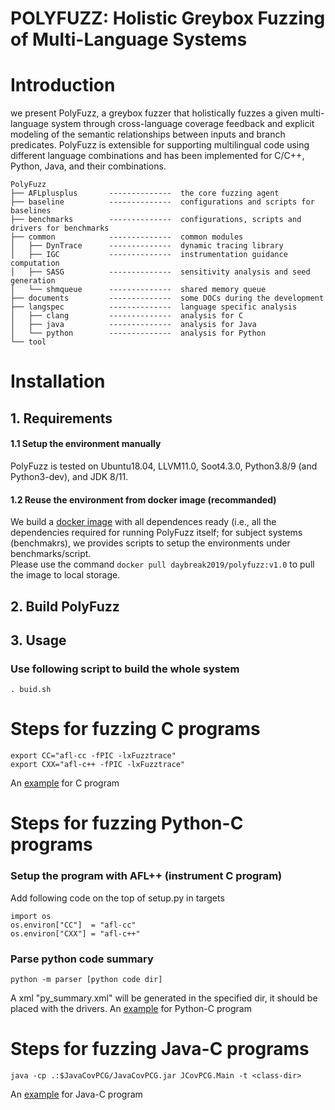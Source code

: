 # POLYFUZZ: Holistic Greybox Fuzzing of Multi-Language Systems


# Introduction
we present PolyFuzz, a greybox fuzzer that holistically fuzzes a given multi-language system through cross-language coverage feedback and explicit modeling of the semantic relationships between inputs and branch predicates. PolyFuzz is extensible for supporting multilingual code using different language combinations and has been implemented for C/C++, Python, Java, and their combinations.

```
PolyFuzz
├── AFLplusplus       --------------  the core fuzzing agent
├── baseline          --------------  configurations and scripts for baselines
├── benchmarks        --------------  configurations, scripts and drivers for benchmarks
├── common            --------------  common modules
│   ├── DynTrace      --------------  dynamic tracing library
│   ├── IGC           --------------  instrumentation guidance computation
│   ├── SASG          --------------  sensitivity analysis and seed generation
│   └── shmqueue      --------------  shared memory queue
├── documents         --------------  some DOCs during the development
├── langspec          --------------  language specific analysis
│   ├── clang         --------------  analysis for C 
│   ├── java          --------------  analysis for Java
│   └── python        --------------  analysis for Python
└── tool
```

# Installation

## 1. Requirements
#### 1.1 Setup the environment manually
PolyFuzz is tested on Ubuntu18.04, LLVM11.0, Soot4.3.0, Python3.8/9 (and Python3-dev), and JDK 8/11.

#### 1.2 Reuse the environment from docker image (recommanded)
We build a [docker image](https://hub.docker.com/repository/registry-1.docker.io/daybreak2019/polyfuzz/tags?page=1&ordering=last_updated) with all dependences ready (i.e., all the dependencies required for running PolyFuzz itself; 
for subject systems (benchmakrs), we provides scripts to setup the environments under benchmarks/script.<br>
Please use the command ```docker pull daybreak2019/polyfuzz:v1.0``` to pull the image to local storage.


## 2. Build PolyFuzz



## 3. Usage


### Use following script to build the whole system
```
. buid.sh
```

# Steps for fuzzing C programs
```
export CC="afl-cc -fPIC -lxFuzztrace"
export CXX="afl-c++ -fPIC -lxFuzztrace"
```
An [example](https://github.com/Daybreak2019/xFuzz/tree/main/benchmarks/script/single-benches/c/bind9)  for C program

# Steps for fuzzing Python-C programs

### Setup the program with AFL++ (instrument C program)
Add following code on the top of setup.py in targets
```
import os
os.environ["CC"]  = "afl-cc"
os.environ["CXX"] = "afl-c++"
```
### Parse python code summary
```
python -m parser [python code dir]
```
A xml "py_summary.xml" will be generated in the specified dir, it should be placed with the drivers.
An [example](https://github.com/Daybreak2019/xFuzz/tree/main/benchmarks/script/multi-benches/Pillow)  for Python-C program

# Steps for fuzzing Java-C programs
```
java -cp .:$JavaCovPCG/JavaCovPCG.jar JCovPCG.Main -t <class-dir>
```

An [example](https://github.com/Daybreak2019/xFuzz/tree/main/benchmarks/script/multi-benches/jansi)  for Java-C program
